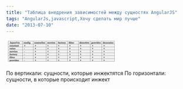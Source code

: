 ```yaml
---
title: "Таблица внедрения зависимостей между сущностях AngularJS"
tags: "AngularJs,javascript,Хочу сделать мир лучше"
date: "2013-07-10"
---
```


[![](images/Angualr-DI-300x67.png "Angualr DI")](https://stepansuvorov.com/blog/wp-content/uploads/2013/07/Angualr-DI.png)

По вертикали: сущности, которые инжектятся По горизонтали: сущности, в которые происходит инжект
